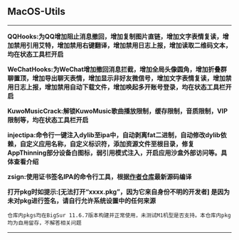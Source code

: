 ## MacOS-Utils

---

**QQHooks:为QQ增加阻止消息撤回，增加复制图片直链，增加文字表情复读，增加禁用引用艾特，增加禁用右键翻译，增加禁用日志上报，增加读取二维码文本，均在状态工具栏开启**

**WeChatHooks:为WeChat增加撤回消息拦截，增加全局头像圆角，增加折叠群聊置顶，增加导出聊天表情，增加显示非好友微信号，增加文字表情复读，增加禁用日志上报，增加禁用自动下载文件，增加唤起多开账号登录，均在状态工具栏开启**

**KuwoMusicCrack:解锁KuwoMusic歌曲播放限制，缓存限制，音质限制，VIP限制等，均在状态工具栏开启**

**injectipa:命令行一键注入dylib至ipa中，自动剥离fat二进制，自动修改dylib依赖，自定义应用名称，自定义标识符，添加资源文件至根目录，修复AppThinning部分设备白图标，弱引用模式注入，开启应用沙盒外部访问等。具体查看介绍**

**zsign:使用证书签名IPA的命令行工具，根据[作者仓库](https://github.com/zhlynn/zsign)最新源码编译**

**打开pkg时如提示:[无法打开“xxxx.pkg”，因为它来自身份不明的开发者] 是因为未对pkg进行签名，请自行允许系统设置中的任何来源**

` 仓库内pkgs均在BigSur 11.6.7版本构建并正常使用，未测试M1机型是否支持。本仓库内pkg均为自用留存，不解答相关问题
`

---
